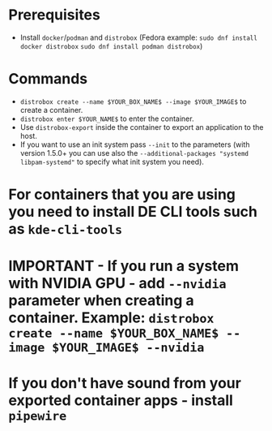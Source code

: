 # Prerequisites
* Install `docker`/`podman` and `distrobox` (Fedora example: `sudo dnf install docker distrobox` `sudo dnf install podman distrobox`)

# Commands
* `distrobox create --name $YOUR_BOX_NAME$ --image $YOUR_IMAGE$` to create a container.
* `distrobox enter $YOUR_NAME$` to enter the container.
* Use `distrobox-export` inside the container to export an application to the host.
* If you want to use an init system pass `--init` to the parameters (with version 1.5.0+ you can use also the `--additional-packages "systemd libpam-systemd"` to specify what init system you need).

# For containers that you are using you need to install DE CLI tools such as `kde-cli-tools`

# IMPORTANT - If you run a system with NVIDIA GPU - add `--nvidia` parameter when creating a container. Example: `distrobox create --name $YOUR_BOX_NAME$ --image $YOUR_IMAGE$ --nvidia`

# If you don't have sound from your exported container apps - install `pipewire`